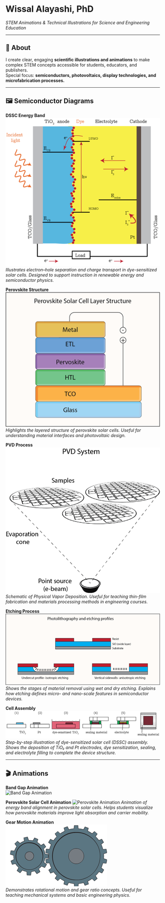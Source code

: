 # Wissal Alayashi, PhD  
*STEM Animations & Technical Illustrations for Science and Engineering Education*  

---

## 📘 About  
I create clear, engaging **scientific illustrations and animations** to make complex STEM concepts accessible for students, educators, and publishers.  
Special focus: **semiconductors, photovoltaics, display technologies, and microfabrication processes.**

---

## 🖼️ Semiconductor Diagrams  

**DSSC Energy Band**  
![DSSC Energy Band](DSSC-Energy-Band.png)  
*Illustrates electron–hole separation and charge transport in dye-sensitized solar cells. Designed to support instruction in renewable energy and semiconductor physics.*  

**Perovskite Structure**  
![Perovskite Structure](Perovskite.png)  
*Highlights the layered structure of perovskite solar cells. Useful for understanding material interfaces and photovoltaic design.*  

**PVD Process**  
![PVD Process](PVD.png)  
*Schematic of Physical Vapor Deposition. Useful for teaching thin-film fabrication and materials processing methods in engineering courses.*  

**Etching Process**  
![Etching Process](Etching-profiles.png)  
*Shows the stages of material removal using wet and dry etching. Explains how etching defines micro- and nano-scale features in semiconductor devices.*  

**Cell Assembly**  
![Cell Assembly](Cell-assembly.png)  
*Step-by-step illustration of dye-sensitized solar cell (DSSC) assembly. Shows the deposition of TiO₂ and Pt electrodes, dye sensitization, sealing, and electrolyte filling to complete the device structure.*  

---

## 🎬 Animations  
 

**Band Gap Animation**  
![Band Gap Animation](assets/animations/bandgap.gif)  

**Perovskite Solar Cell Animation** 
![Perovskite Animation](RECOVER_Perovskite-1.gif)
*Animation of energy band alignment in perovskite solar cells. Helps students visualize how perovskite materials improve light absorption and carrier mobility.*  

**Gear Motion Animation**  
![Gear Animation](gears.gif)  
*Demonstrates rotational motion and gear ratio concepts. Useful for teaching mechanical systems and basic engineering physics.*  


